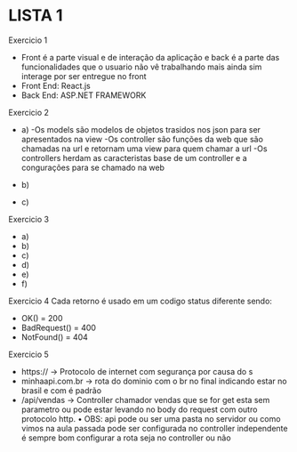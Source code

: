 # LISTA 1

Exercicio 1
- Front é a parte visual e de interação da aplicação e back é a parte das funcionalidades que o usuario não vê
  trabalhando mais ainda sim interage por ser entregue no front
- Front End: React.js
- Back End: ASP.NET FRAMEWORK
  
Exercicio 2
- a) -Os models são modelos de objetos trasidos nos json para ser apresentados na view
     -Os controller são funções da web que são chamadas na url e retornam uma view para quem chamar a url
     -Os controllers herdam as caracteristas base de um controller e a congurações para se chamado na web
    
- b)
- c)

Exercicio 3
- a)
- b)
- c)
- d)
- e)
- f)

Exercicio 4
Cada retorno é usado em um codigo status diferente sendo:
- OK() = 200
- BadRequest() = 400
- NotFound() = 404

Exercicio 5
- https:// -> Protocolo de internet com segurança por causa do s
- minhaapi.com.br -> rota do dominio com o br no final indicando estar no brasil e com é padrão
- /api/vendas -> Controller chamador vendas que se for get esta sem parametro ou pode estar levando 
  no body do request com outro protocolo http.
• OBS: api pode ou ser uma pasta no servidor ou como vimos na aula passada pode ser configurada no controller
       independente é sempre bom configurar a  rota seja no controller ou não
